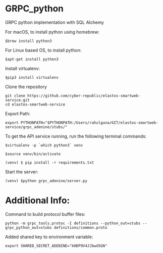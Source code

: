 # GRPC_python
GRPC python implementation with SQL Alchemy

For macOS, to install python using homebrew:
```
$brew install python3
```

For Linux based OS, to install python:
```
$apt-get install python3
```

Install virtualenv:
```
$pip3 install virtualenv
```

Clone the repository
```
git clone https://github.com/cyber-republic/elastos-smartweb-service.git
cd elastos-smartweb-service
```

Export Path:
```
export PYTHONPATH="$PYTHONPATH:/Users/rahulguna/GIT/elastos-smartweb-service/grpc_adenine/stubs/"
```

To get the API service running, run the following terminal commands:
```
$virtualenv -p `which python3` venv
```
```
$source venv/bin/activate
```
```
(venv) $ pip install -r requirements.txt
```

Start the server:
```
(venv) $python grpc_adenine/server.py
```

# Additional Info:
Command to build protocol buffer files:
```
python -m grpc_tools.protoc -I definitions --python_out=stubs --grpc_python_out=stubs definitions/common.proto
```

Added shared key to environment variable:
```
export SHARED_SECRET_ADENINE="kHDP9V4JJbwd5GN"
```

